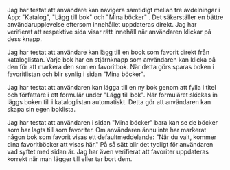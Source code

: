 
Jag har testat att användare kan navigera samtidigt mellan tre avdelningar i App: "Katalog", "Lägg till bok" och "Mina böcker" . Det säkerställer en bättre användarupplevelse eftersom innehållet uppdateras direkt. Jag har verifierat att respektive sida visar rätt innehåll när användaren klickar på dess knapp.

Jag har testat att användare kan lägg till en book som favorit direkt från kataloglistan. Varje bok har en stjärnknapp som användaren kan klicka på den för att markera den som en favoritbok. När detta görs sparas boken i favoritlistan och blir synlig i sidan "Mina böcker". 

Jag har testat att användaren kan lägga till en ny bok genom att fylla i titel och författare i ett formulär under "Lägg till bok". När formuläret skickas in läggs boken till i kataloglistan automatiskt. Detta gör att användaren kan skapa sin egen boklista.

Jag har testat att användaren i sidan "Mina böcker" bara kan se de böcker som har lagts till som favoriter. Om användaren ännu inte har markerat någon bok som favorit visas ett defaultmeddelande: "När du valt, kommer dina favoritböcker att visas här." På så sätt blir det tydligt för användaren vad syftet med sidan är. Jag har även verifierat att favoriter uppdateras korrekt när man lägger till eller tar bort dem.



